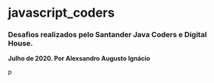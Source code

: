 # javascript_coders

### __Desafios realizados pelo Santander Java Coders e Digital House.__

__Julho de 2020. Por Alexsandro Augusto Ignácio__

p